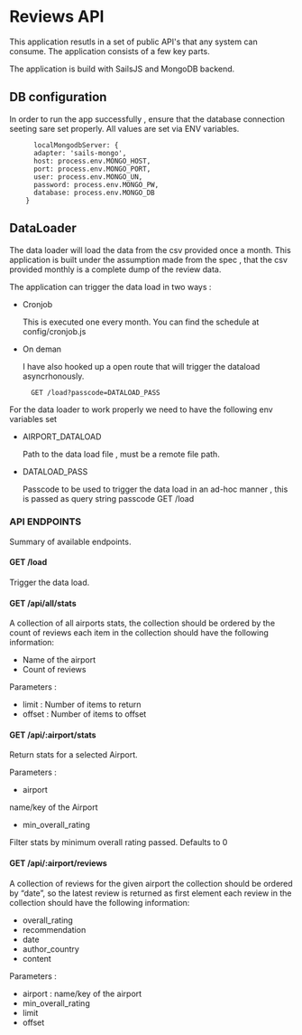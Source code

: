 # Reviews API

This application resutls in a set of public API's that any system can consume. The application consists of a few key parts. 

The application is build with SailsJS and MongoDB backend. 
 
## DB configuration
  In order to run the app successfully , ensure that the database connection seeting sare set properly. All values are set via ENV variables.

       
          localMongodbServer: {
          adapter: 'sails-mongo',
          host: process.env.MONGO_HOST,
          port: process.env.MONGO_PORT,
          user: process.env.MONGO_UN,
          password: process.env.MONGO_PW,
          database: process.env.MONGO_DB 
        }
    
## DataLoader 

  The data loader will load the data from the csv provided once a month. This application is built under the assumption made from the spec , that the csv provided monthly is a complete dump of the review data. 

  The application can trigger the data load in two ways :

  - Cronjob 
  
    This is executed one every month. You can find the schedule at config/cronjob.js

  - On deman 
  
    I have also hooked up a open route that will trigger the dataload asyncrhonously. 

        
          GET /load?passcode=DATALOAD_PASS
        

 For the data loader to work properly we need to have the following env variables set 
 
  - AIRPORT_DATALOAD 
  
    Path to the data load file , must be a remote file path. 

  - DATALOAD_PASS 
    
    Passcode to be used to trigger the data load in an ad-hoc manner , this is passed as query string passcode GET /load

### API ENDPOINTS 
  Summary of available endpoints.

#### GET /load 
  Trigger the data load.

#### GET /api/all/stats  
  A collection of all airports stats, the collection should be ordered by the count of reviews each item in the collection should have the following information:
  
  - Name of the airport
  - Count of reviews

Parameters :
  
  - limit : Number of items to return
  - offset : Number of items to offset    
    
#### GET /api/:airport/stats
   Return stats for a selected Airport. 
   
Parameters : 
   
  - airport 

  name/key of the Airport

  - min_overall_rating 

  Filter stats by minimum overall rating passed. Defaults to 0

#### GET /api/:airport/reviews
  A collection of reviews for the given airport the collection should be ordered by “date”, so the latest review is returned as first element each review in the collection should have the following information:
  
  - overall_rating
  - recommendation
  - date
  - author_country
  - content

Parameters :
  
  - airport : name/key of the airport  
  - min_overall_rating
  - limit
  - offset

